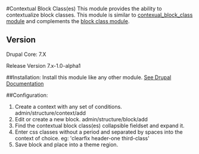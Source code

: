 #Contextual Block Class(es)
This module provides the ability to contextualize block classes. This module is similar to [contexual_block_class module](https://drupal.org/project/context_block_class) and complements the [block class module](https://drupal.org/project/block_class). 
## Version
Drupal Core: 7.X

Release Version 7.x-1.0-alpha1

##Installation:
Install this module like any other module. [See Drupal Documentation](https://drupal.org/documentation/install/modules-themes/modules-7) 

##Configuration:
1. Create a context with any set of conditions. admin/structure/context/add
2. Edit or create a new block. admin/structure/block/add
3. Find the contextual block class(es) collapsible fieldset and expand it.
4. Enter css classes without a period and separated by spaces into the context of choice. eg: 'clearfix header-one third-class'
5. Save block and place into a theme region.
